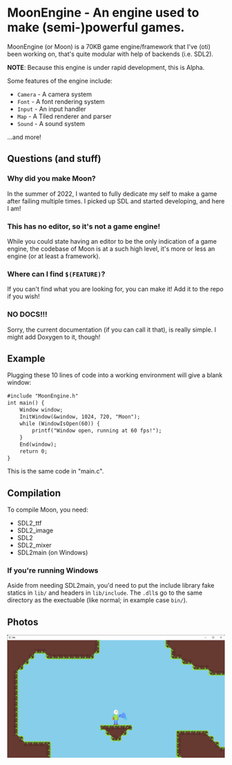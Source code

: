 # MoonEngine - An engine used to make (semi-)powerful games.
MoonEngine (or Moon) is a 70KB game engine/framework that I've (oti) been working on, that's quite modular with help of backends (i.e. SDL2).

**NOTE**: Because this engine is under rapid development, this is Alpha.

Some features of the engine include:

- `Camera` - A camera system
- `Font` - A font rendering system
- `Input` - An input handler
- `Map` - A Tiled renderer and parser
- `Sound` - A sound system

...and more!

## Questions (and stuff)

### Why did you make Moon?
In the summer of 2022, I wanted to fully dedicate my self to make a game after failing multiple times. I picked up SDL and started developing, and here I am! 

### This has no editor, so it's not a game engine!
While you could state having an editor to be the only indication of a game engine, the codebase of Moon is at a such high level, it's more or less an engine (or at least a framework).

### Where can I find `$(FEATURE)`?
If you can't find what you are looking for, you can make it! Add it to the repo if you wish!

### NO DOCS!!!
Sorry, the current documentation (if you can call it that), is really simple. I might add Doxygen to it, though!

## Example
Plugging these 10 lines of code into a working environment will give a blank window:
```
#include "MoonEngine.h"
int main() {
	Window window;
	InitWindow(&window, 1024, 720, "Moon");
	while (WindowIsOpen(60)) {
		printf("Window open, running at 60 fps!");
	}
	End(window);
	return 0;
}
```

This is the same code in "main.c".

## Compilation
To compile Moon, you need:

- SDL2_ttf
- SDL2_image
- SDL2
- SDL2_mixer
- SDL2main (on Windows)

### If you're running Windows
Aside from needing SDL2main, you'd need to put the include library fake statics in `lib/` and headers in `lib/include`. The `.dll`s go to the same directory as the exectuable (like normal; in example case `bin/`).

## Photos
![Photo of Blit, my game](Blit.png)